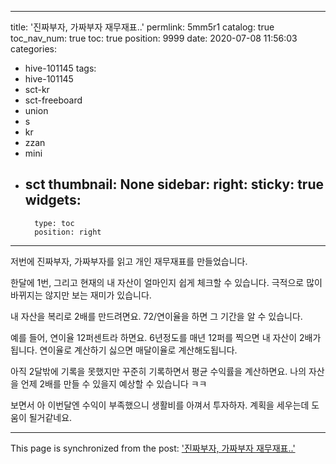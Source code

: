 
---
title: '진짜부자, 가짜부자 재무재표..'
permlink: 5mm5r1
catalog: true
toc_nav_num: true
toc: true
position: 9999
date: 2020-07-08 11:56:03
categories:
- hive-101145
tags:
- hive-101145
- sct-kr
- sct-freeboard
- union
- s
- kr
- zzan
- mini
- sct
thumbnail: None
sidebar:
    right:
        sticky: true
widgets:
    -
        type: toc
        position: right
---


저번에 진짜부자, 가짜부자를 읽고
개인 재무재표를 만들었습니다.

한달에 1번, 그리고 현재의 내 자산이 얼마인지 
쉽게 체크할 수 있습니다. 극적으로 많이 바뀌지는 않지만
보는 재미가 있습니다. 

내 자산을 복리로 2배를 만드려면요. 
72/연이율을 하면 그 기간을 알 수 있습니다.

예를 들어, 연이율 12퍼센트라 하면요.
6년정도를 매년 12퍼를 찍으면 내 자산이 2배가 됩니다.
연이율로 계산하기 싫으면 매달이율로 계산해도됩니다.


아직 2달밖에 기록을 못했지만 꾸준히 기록하면서
평균 수익률을 계산하면요. 나의 자산을 언제 2배를 만들 수 있을지 예상할 수 있습니다 ㅋㅋ

보면서 아 이번달엔 수익이 부족했으니
생활비를 아껴서 투자하자.
계획을 세우는데 도움이 될거같네요.

- - -

This page is synchronized from the post: ['진짜부자, 가짜부자 재무재표..'](https://steemit.com/@jacobyu/5mm5r1)
